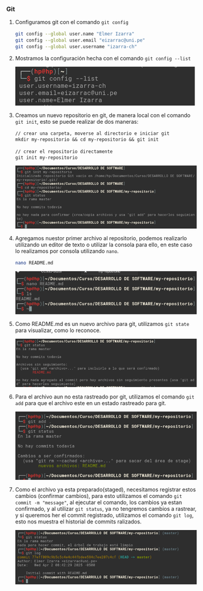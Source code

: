 ### Git

1. Configuramos git con el comando `git config`

    ```bash
    git config --global user.name "Elmer Izarra"
    git config --global user.email "eizarrac@uni.pe"
    git config --global user.username "izarra-ch"
    ```

2. Mostramos la configuración hecha con el comando `git config --list`

    ![alt text](image.png)

3. Creamos un nuevo repositorio en git, de manera local con el comando `git init`, esto se puede realizar de dos maneras:

    ```
    // crear una carpeta, moverse al directorio e iniciar git
    mkdir my-repositorio && cd my-repositorio && git init

    // crear el repositorio directamente
    git init my-repositorio
    ```

    ![alt text](image-1.png)

4. Agregamos nuestor primer archivo al repositorio, podemos realizarlo utilizando un editor de texto o utilizar la consola para ello, en este caso lo realizamos por consola utilizando `nano`.

    ```bash
    nano README.md
    ```

    ![alt text](image-2.png)

5. Como README.md es un nuevo archivo para git, utilizamos `git state` para visualizar, como lo reconoce.

    ![alt text](image-3.png)

6. Para el archivo aun no esta rastreado por git, utilizamos el comando `git add` para que el archivo este en un estado rastreado para git.

    ![alt text](image-4.png)

7. Como el archivo ya esta preparado(staged), necesitamos registrar estos cambios (confirmar cambios), para esto utilizamos el comando `git commit -m "message"`, al ejecutar el comando, los cambios ya estan confirmado, y al utilizar `git status`, ya no tengremos cambios a rastrear, y si queremos her el commit registrado, utilizamos el comando `git log`, esto nos muestra el historial de commits ralizados.

    ![alt text](image-5.png)

